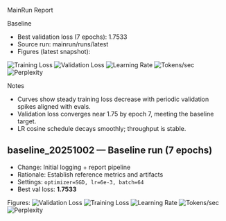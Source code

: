 MainRun Report

Baseline

- Best validation loss (7 epochs): 1.7533
- Source run: mainrun/runs/latest
- Figures (latest snapshot):

![Training Loss](../docs/figures/20251002_083200_loss_train.png)
![Validation Loss](../docs/figures/20251002_083200_loss_val.png)
![Learning Rate](../docs/figures/20251002_083200_lr.png)
![Tokens/sec](../docs/figures/20251002_083200_perf_tokens_per_sec.png)
![Perplexity](../docs/figures/20251002_083200_metrics_perplexity.png)

Notes

- Curves show steady training loss decrease with periodic validation spikes aligned with evals.
- Validation loss converges near 1.75 by epoch 7, meeting the baseline target.
- LR cosine schedule decays smoothly; throughput is stable.


## baseline_20251002 — Baseline run (7 epochs)
- Change: Initial logging + report pipeline
- Rationale: Establish reference metrics and artifacts
- Settings: `optimizer=SGD, lr=6e-3, batch=64`
- Best val loss: **1.7533**

Figures:
![Validation Loss](../docs/figures/baseline_20251002_loss_val.png)
![Training Loss](../docs/figures/baseline_20251002_loss_train.png)
![Learning Rate](../docs/figures/baseline_20251002_lr.png)
![Tokens/sec](../docs/figures/baseline_20251002_perf_tokens_per_sec.png)
![Perplexity](../docs/figures/baseline_20251002_metrics_perplexity.png)


